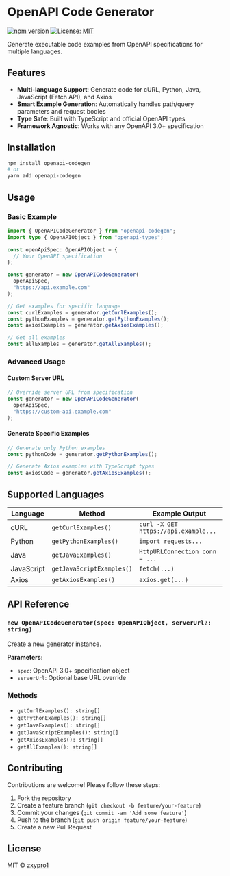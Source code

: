 # OpenAPI Code Generator

[![npm version](https://img.shields.io/npm/v/openapi-codegen.svg)](https://www.npmjs.com/package/openapi-codegen)
[![License: MIT](https://img.shields.io/badge/License-MIT-yellow.svg)](https://opensource.org/licenses/MIT)

Generate executable code examples from OpenAPI specifications for multiple languages.

## Features

- **Multi-language Support**: Generate code for cURL, Python, Java, JavaScript (Fetch API), and Axios
- **Smart Example Generation**: Automatically handles path/query parameters and request bodies
- **Type Safe**: Built with TypeScript and official OpenAPI types
- **Framework Agnostic**: Works with any OpenAPI 3.0+ specification

## Installation

```bash
npm install openapi-codegen
# or
yarn add openapi-codegen
```

## Usage

### Basic Example

```typescript
import { OpenAPICodeGenerator } from "openapi-codegen";
import type { OpenAPIObject } from "openapi-types";

const openApiSpec: OpenAPIObject = {
  // Your OpenAPI specification
};

const generator = new OpenAPICodeGenerator(
  openApiSpec,
  "https://api.example.com"
);

// Get examples for specific language
const curlExamples = generator.getCurlExamples();
const pythonExamples = generator.getPythonExamples();
const axiosExamples = generator.getAxiosExamples();

// Get all examples
const allExamples = generator.getAllExamples();
```

### Advanced Usage

#### Custom Server URL

```typescript
// Override server URL from specification
const generator = new OpenAPICodeGenerator(
  openApiSpec,
  "https://custom-api.example.com"
);
```

#### Generate Specific Examples

```typescript
// Generate only Python examples
const pythonCode = generator.getPythonExamples();

// Generate Axios examples with TypeScript types
const axiosCode = generator.getAxiosExamples();
```

## Supported Languages

| Language   | Method                      | Example Output                         |
| ---------- | --------------------------- | -------------------------------------- |
| cURL       | `getCurlExamples()`       | `curl -X GET https://api.example...` |
| Python     | `getPythonExamples()`     | `import requests...`                 |
| Java       | `getJavaExamples()`       | `HttpURLConnection conn = ...`       |
| JavaScript | `getJavaScriptExamples()` | `fetch(...)`                         |
| Axios      | `getAxiosExamples()`      | `axios.get(...)`                     |

## API Reference

### `new OpenAPICodeGenerator(spec: OpenAPIObject, serverUrl?: string)`

Create a new generator instance.

**Parameters:**

- `spec`: OpenAPI 3.0+ specification object
- `serverUrl`: Optional base URL override

### Methods

- `getCurlExamples(): string[]`
- `getPythonExamples(): string[]`
- `getJavaExamples(): string[]`
- `getJavaScriptExamples(): string[]`
- `getAxiosExamples(): string[]`
- `getAllExamples(): string[]`

## Contributing

Contributions are welcome! Please follow these steps:

1. Fork the repository
2. Create a feature branch (`git checkout -b feature/your-feature`)
3. Commit your changes (`git commit -am 'Add some feature'`)
4. Push to the branch (`git push origin feature/your-feature`)
5. Create a new Pull Request

## License

MIT © [zxypro1](https://github.com/zxypro1)
